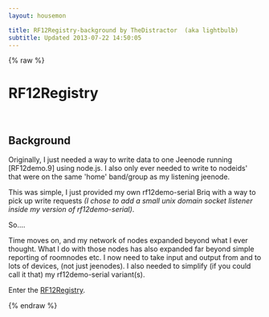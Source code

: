 ```yaml
---
layout: housemon

title: RF12Registry-background by TheDistractor  (aka lightbulb)
subtitle: Updated 2013-07-22 14:50:05
---
```


{% raw %}

# RF12Registry 
  
<br/>

## Background
Originally, I just needed a way to write data to one Jeenode running \[RF12demo.9\] using node.js. I also only ever needed to write to nodeids' that were on the same 'home' band/group as my listening jeenode.  

This was simple, I just provided my own rf12demo-serial Briq with a way to pick up write requests *(I chose to add a small unix domain socket listener inside my version of rf12demo-serial)*.

So....

Time moves on, and my network of nodes expanded beyond what I ever thought. What I do with those nodes has also expanded far beyond simple reporting of roomnodes etc. I now need to take input and output from and to lots of devices, (not just jeenodes). I also needed to simplify (if you could call it that) my rf12demo-serial variant(s). 

Enter the [RF12Registry](rf12registry.html).

{% endraw %}
